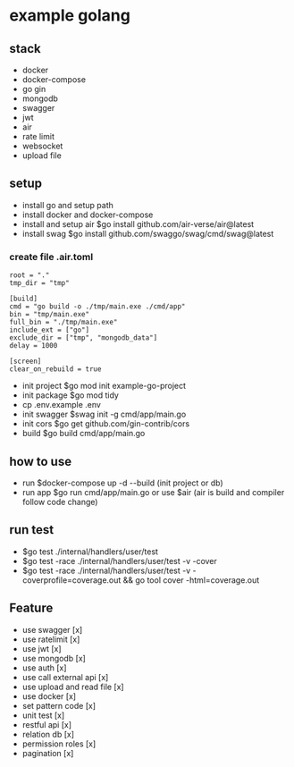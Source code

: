# example golang

## stack

- docker
- docker-compose
- go gin
- mongodb
- swagger
- jwt
- air
- rate limit
- websocket
- upload file

## setup

- install go and setup path
- install docker and docker-compose
- install and setup air $go install github.com/air-verse/air@latest
- install swag $go install github.com/swaggo/swag/cmd/swag@latest

### create file .air.toml

```
root = "."
tmp_dir = "tmp"

[build]
cmd = "go build -o ./tmp/main.exe ./cmd/app"
bin = "tmp/main.exe"
full_bin = "./tmp/main.exe"
include_ext = ["go"]
exclude_dir = ["tmp", "mongodb_data"]
delay = 1000

[screen]
clear_on_rebuild = true
```

- init project $go mod init example-go-project
- init package $go mod tidy
- cp .env.example .env
- init swagger $swag init -g cmd/app/main.go
- init cors $go get github.com/gin-contrib/cors
- build $go build cmd/app/main.go

## how to use

- run $docker-compose up -d --build (init project or db)
- run app $go run cmd/app/main.go or use $air (air is build and compiler follow code change)

## run test

- $go test ./internal/handlers/user/test
- $go test -race ./internal/handlers/user/test -v -cover
- $go test -race ./internal/handlers/user/test -v -coverprofile=coverage.out && go tool cover -html=coverage.out

## Feature

- use swagger [x]
- use ratelimit [x]
- use jwt [x]
- use mongodb [x]
- use auth [x]
- use call external api [x]
- use upload and read file [x]
- use docker [x]
- set pattern code [x]
- unit test [x]
- restful api [x]
- relation db [x]
- permission roles [x]
- pagination [x]
